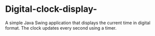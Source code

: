 # Digital-clock-display-
A simple Java Swing application that displays the current time in digital format. The clock updates every second using a timer. 
